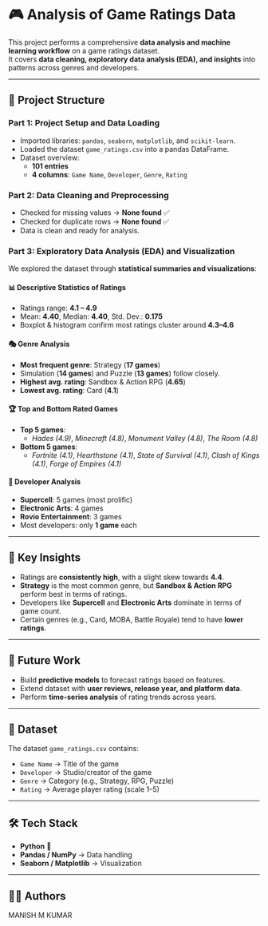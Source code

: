 # 🎮 Analysis of Game Ratings Data

This project performs a comprehensive **data analysis and machine learning workflow** on a game ratings dataset.  
It covers **data cleaning, exploratory data analysis (EDA), and insights** into patterns across genres and developers.  

---

## 📂 Project Structure

### Part 1: Project Setup and Data Loading
- Imported libraries: `pandas`, `seaborn`, `matplotlib`, and `scikit-learn`.
- Loaded the dataset `game_ratings.csv` into a pandas DataFrame.
- Dataset overview:
  - **101 entries**  
  - **4 columns**: `Game Name`, `Developer`, `Genre`, `Rating`

### Part 2: Data Cleaning and Preprocessing
- Checked for missing values → **None found** ✅  
- Checked for duplicate rows → **None found** ✅  
- Data is clean and ready for analysis.  

### Part 3: Exploratory Data Analysis (EDA) and Visualization
We explored the dataset through **statistical summaries and visualizations**:

#### 📊 Descriptive Statistics of Ratings
- Ratings range: **4.1 – 4.9**  
- Mean: **4.40**, Median: **4.40**, Std. Dev.: **0.175**  
- Boxplot & histogram confirm most ratings cluster around **4.3–4.6**  

#### 🎭 Genre Analysis
- **Most frequent genre**: Strategy (**17 games**)  
- Simulation (**14 games**) and Puzzle (**13 games**) follow closely.  
- **Highest avg. rating**: Sandbox & Action RPG (**4.65**)  
- **Lowest avg. rating**: Card (**4.1**)  

#### 🏆 Top and Bottom Rated Games
- **Top 5 games**:  
  - *Hades (4.9)*, *Minecraft (4.8)*, *Monument Valley (4.8)*, *The Room (4.8)*  
- **Bottom 5 games**:  
  - *Fortnite (4.1)*, *Hearthstone (4.1)*, *State of Survival (4.1)*, *Clash of Kings (4.1)*, *Forge of Empires (4.1)*  

#### 🏢 Developer Analysis
- **Supercell**: 5 games (most prolific)  
- **Electronic Arts**: 4 games  
- **Rovio Entertainment**: 3 games  
- Most developers: only **1 game** each  

---

## 📌 Key Insights
- Ratings are **consistently high**, with a slight skew towards **4.4**.  
- **Strategy** is the most common genre, but **Sandbox & Action RPG** perform best in terms of ratings.  
- Developers like **Supercell** and **Electronic Arts** dominate in terms of game count.  
- Certain genres (e.g., Card, MOBA, Battle Royale) tend to have **lower ratings**.  

---

## 🚀 Future Work
- Build **predictive models** to forecast ratings based on features.  
- Extend dataset with **user reviews, release year, and platform data**.  
- Perform **time-series analysis** of rating trends across years.  

---

## 📎 Dataset
The dataset `game_ratings.csv` contains:
- `Game Name` → Title of the game  
- `Developer` → Studio/creator of the game  
- `Genre` → Category (e.g., Strategy, RPG, Puzzle)  
- `Rating` → Average player rating (scale 1–5)  

---

## 🛠️ Tech Stack
- **Python** 🐍  
- **Pandas / NumPy** → Data handling  
- **Seaborn / Matplotlib** → Visualization  

---

## 👨‍💻 Authors
MANISH M KUMAR  

